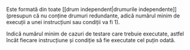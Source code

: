 Este formată din toate [[drum independent|drumurile independente]] (presupun că nu conține drumuri redundante, adică numărul minim de execuții a unei instrucțiuni sau condiții va fi 1).

Indică numărul minim de cazuri de testare care trebuie executate, astfel încât fiecare instrucțiune și condiție să fie executate cel puțin odată.  
